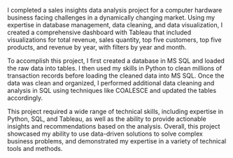 I completed a sales insights data analysis project for a computer hardware business facing challenges in a dynamically changing market. 
Using my expertise in database management, data cleaning, and data visualization, I created a comprehensive dashboard with Tableau that included visualizations for total revenue, 
sales quantity, top five customers, top five products, and revenue by year, with filters by year and month.

To accomplish this project, I first created a database in MS SQL and loaded the raw data into tables. I then used my skills in Python to clean millions of transaction records
before loading the cleaned data into MS SQL. Once the data was clean and organized, I performed additional data cleaning and analysis in SQL using techniques like COALESCE and 
updated the tables accordingly.

This project required a wide range of technical skills, including expertise in Python, SQL, and Tableau, as well as the ability to provide actionable insights and recommendations
based on the analysis. Overall, this project showcased my ability to use data-driven solutions to solve complex business problems, and demonstrated my expertise in a variety of
technical tools and methods.




